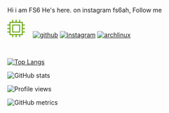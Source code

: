 Hi i am FS6 He's here. on instagram fs6ah, Follow me

<a href='https://docs.github.com/en/developers'><img src='https://raw.githubusercontent.com/acervenky/animated-github-badges/master/assets/devbadge.gif' width='40' height='40'></a> 
[<img src='https://cdn.jsdelivr.net/npm/simple-icons@3.0.1/icons/github.svg' alt='github' height='40'>](https://github.com/fs6-ah)  [<img src='https://cdn.jsdelivr.net/npm/simple-icons@3.0.1/icons/instagram.svg' alt='instagram' height='40'>](https://www.instagram.com/fs6ah/)  [<img src='https://cdn.jsdelivr.net/npm/simple-icons@3.0.1/icons/archlinux.svg' alt='archlinux' height='40'>](https://fs6.fun)  

<img src="https://camo.githubusercontent.com/82291b0fe831bfc6781e07fc5090cbd0a8b912bb8b8d4fec0696c881834f81ac/68747470733a2f2f70726f626f742e6d656469612f394575424971676170492e676966" width="800" height="2">

[![Top Langs](https://github-readme-stats.vercel.app/api/top-langs/?username=fs6-ah&theme=radical&show_icons=true)](https://github.com/anuraghazra/github-readme-stats)

![GitHub stats](https://github-readme-stats.vercel.app/api?username=fs6-ah&theme=radical&show_icons=true)  

![Profile views](https://gpvc.arturio.dev/fs6-ah)  


![GitHub metrics](https://metrics.lecoq.io/fs6-ah)  
<img src="https://camo.githubusercontent.com/82291b0fe831bfc6781e07fc5090cbd0a8b912bb8b8d4fec0696c881834f81ac/68747470733a2f2f70726f626f742e6d656469612f394575424971676170492e676966" width="800" height="2">
